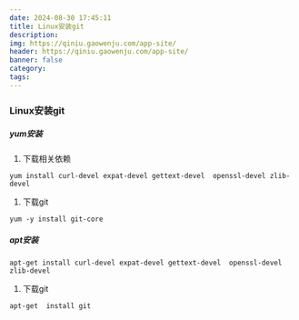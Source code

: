```yaml
---
date: 2024-08-30 17:45:11
title: Linux安装git
description: 
img: https://qiniu.gaowenju.com/app-site/
header: https://qiniu.gaowenju.com/app-site/
banner: false
category: 
tags: 
---
```



### Linux安装git

#####  yum安装

1. 下载相关依赖

```shell
yum install curl-devel expat-devel gettext-devel  openssl-devel zlib-devel
```

1. 下载git

```shell
yum -y install git-core
```


#####  apt安装

```shell
apt-get install curl-devel expat-devel gettext-devel  openssl-devel zlib-devel
```

1. 下载git

```shell
apt-get  install git
```
